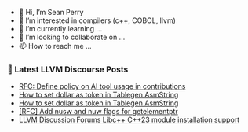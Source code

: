 - 👋 Hi, I’m Sean Perry
- 👀 I’m interested in compilers (c++, COBOL, llvm)
- 🌱 I’m currently learning ...
- 💞️ I’m looking to collaborate on ...
- 📫 How to reach me ...

<!---
s66perry/s66perry is a ✨ special ✨ repository because its `README.md` (this file) appears on your GitHub profile.
You can click the Preview link to take a look at your changes.
--->
### 📕 Latest LLVM Discourse Posts

<!-- DISCOURSE-LLVM:START -->
- [RFC: Define policy on AI tool usage in contributions](https://discourse.llvm.org/t/rfc-define-policy-on-ai-tool-usage-in-contributions/78758#post_4)
- [How to set dollar as token in Tablegen AsmString](https://discourse.llvm.org/t/how-to-set-dollar-as-token-in-tablegen-asmstring/78790#post_2)
- [How to set dollar as token in Tablegen AsmString](https://discourse.llvm.org/t/how-to-set-dollar-as-token-in-tablegen-asmstring/78790#post_1)
- [[RFC] Add nusw and nuw flags for getelementptr](https://discourse.llvm.org/t/rfc-add-nusw-and-nuw-flags-for-getelementptr/78672#post_14)
- [LLVM Discussion Forums Libc++ C++23 module installation support](https://discourse.llvm.org/t/llvm-discussion-forums-libc-c-23-module-installation-support/77087?page=2#post_27)
<!-- DISCOURSE-LLVM:END -->

